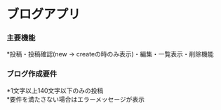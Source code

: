 # ブログアプリ  

### 主要機能  

*投稿・投稿確認(new -> createの時のみ表示)・編集・一覧表示・削除機能  

### ブログ作成要件
*1文字以上140文字以下のみの投稿  
*要件を満たさない場合はエラーメッセージが表示
